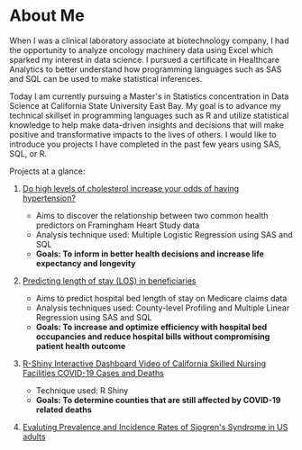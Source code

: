 # About Me

When I was a clinical laboratory associate at biotechnology company, I had the opportunity to analyze oncology machinery data using Excel which sparked my interest in data science.
I pursued a certificate in Healthcare Analytics to better understand how programming languages such as SAS and SQL can be used to make statistical inferences.

Today I am currently pursuing a Master's in Statistics concentration in Data Science at California State University East Bay. My goal is to advance my technical skillset in programming languages such as R and utilize statistical knowledge to help make data-driven insights and decisions that will make positive and transformative impacts to the lives of others.
I would like to introduce you projects I have completed in the past few years using SAS, SQL, or R.

Projects at a glance:

1. [Do high levels of cholesterol increase your odds of having hypertension?](https://github.com/ihnguyen/SAS_Project)
   - Aims to discover the relationship between two common health predictors on Framingham Heart Study data
   - Analysis technique used: Multiple Logistic Regression using SAS and SQL
   -  **Goals: To inform in better health decisions and increase life expectancy and longevity**

2. [Predicting length of stay (LOS) in beneficiaries](https://github.com/ihnguyen/SAS_Project2)
   - Aims to predict hospital bed length of stay on Medicare claims data
   - Analysis techniques used: County-level Profiling and Multiple Linear Regression using SAS and SQL
   - **Goals: To increase and optimize efficiency with hospital bed occupancies and reduce hospital bills without compromising patient health outcome**

3. [R-Shiny Interactive Dashboard Video of California Skilled Nursing Facilities COVID-19 Cases and Deaths](https://www.youtube.com/watch?v=78uA3t3osOA)
   - Technique used: R Shiny
   - **Goals: To determine counties that are still affected by COVID-19 related deaths**

4. [Evaluting Prevalence and Incidence Rates of Sjogren's Syndrome in US adults](https://www.github.com/ihnguyen/sjogren)




